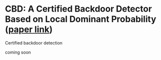 # CBD: A Certified Backdoor Detector Based on Local Dominant Probability ([paper link](https://openreview.net/forum?id=H1CQZqpgdQ&referrer=%5Bthe%20profile%20of%20Zhen%20Xiang%5D(%2Fprofile%3Fid%3D~Zhen_Xiang1)))


Certified backdoor detection

coming soon
